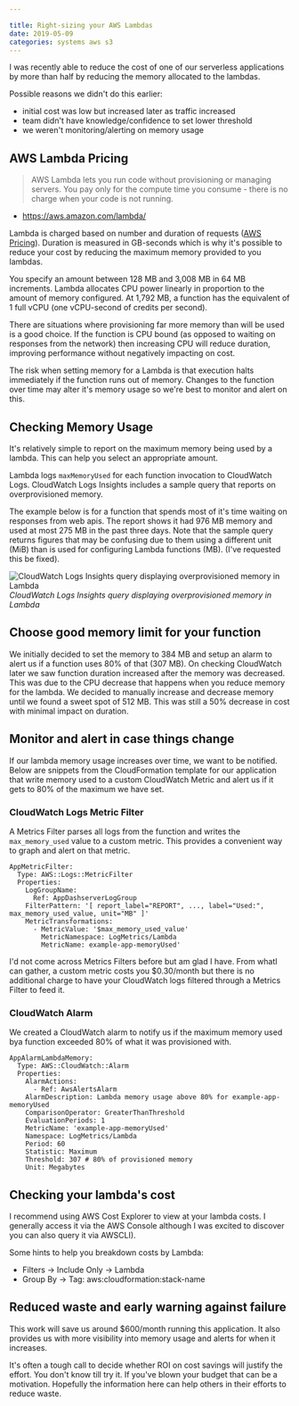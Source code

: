 ```yaml
---

title: Right-sizing your AWS Lambdas
date: 2019-05-09
categories: systems aws s3
---
```


I was recently able to reduce the cost of one of our serverless applications
by more than half by reducing the memory allocated to the lambdas.

Possible reasons we didn't do this earlier:
- initial cost was low but increased later as traffic increased
- team didn't have knowledge/confidence to set lower threshold
- we weren't monitoring/alerting on memory usage


## AWS Lambda Pricing

> AWS Lambda lets you run code without provisioning or managing servers. You pay only for the compute time you consume - there is no charge when your code is not running.
- https://aws.amazon.com/lambda/

Lambda is charged based on number and duration of requests ([AWS
Pricing][pricing]).  Duration is measured in GB-seconds which is why it's
possible to reduce your cost by reducing the maximum memory provided to you
lambdas.

You specify an amount between 128 MB and 3,008 MB in 64 MB increments. Lambda
allocates CPU power linearly in proportion to the amount of memory configured.
At 1,792 MB, a function has the equivalent of 1 full vCPU (one vCPU-second of
credits per second).

There are situations where provisioning far more memory than will be used is a
good choice. If the function is CPU bound (as opposed to waiting on responses
from the network) then increasing CPU will reduce duration, improving
performance without negatively impacting on cost.

The risk when setting memory for a Lambda is that execution halts immediately
if the function runs out of memory. Changes to the function over time may alter
it's memory usage so we're best to monitor and alert on this.


## Checking Memory Usage

It's relatively simple to report on the maximum memory being used by
a lambda. This can help you select an appropriate amount.

Lambda logs `maxMemoryUsed` for each function invocation to CloudWatch Logs.
CloudWatch Logs Insights includes a sample query that reports on overprovisioned
memory.

The example below is for a function that spends most of it's time waiting
on responses from web apis. The report shows it had 976 MB memory and used
at most 275 MB in the past three days. Note that the sample query returns
figures that may be confusing due to them using a different unit (MiB) than is
used for configuring Lambda functions (MB). (I've requested this be fixed).


![CloudWatch Logs Insights query displaying overprovisioned memory in Lambda](../../../assets/cloudwatch-logs-insights-lambda-overprovisioned.png)
*CloudWatch Logs Insights query displaying overprovisioned memory in Lambda*


## Choose good memory limit for your function

We initially decided to set the memory to 384 MB and setup an alarm to alert us
if a function uses 80% of that (307 MB). On checking CloudWatch later we saw
function duration increased after the memory was decreased. This was due to the
CPU decrease that happens when you reduce memory for the lambda. We decided to
manually increase and decrease memory until we found a sweet spot of 512 MB.
This was still a 50% decrease in cost with minimal impact on duration.


## Monitor and alert in case things change

If our lambda memory usage increases over time, we want to be notified.
Below are snippets from the CloudFormation template for our application
that write memory used to a custom CloudWatch Metric and alert us if it
gets to 80% of the maximum we have set.


### CloudWatch Logs Metric Filter

A Metrics Filter parses all logs from the function and writes the
`max_memory_used` value to a custom metric. This provides a convenient
way to graph and alert on that metric.

```
AppMetricFilter:
  Type: AWS::Logs::MetricFilter
  Properties:
    LogGroupName:
      Ref: AppDashserverLogGroup
    FilterPattern: '[ report_label="REPORT", ..., label="Used:", max_memory_used_value, unit="MB" ]'
    MetricTransformations:
      - MetricValue: '$max_memory_used_value'
        MetricNamespace: LogMetrics/Lambda
        MetricName: example-app-memoryUsed'
```

I'd not come across Metrics Filters before but am glad I have. From
whatI can gather, a custom metric costs you $0.30/month but there is no
additional charge to have your CloudWatch logs filtered through a
Metrics Filter to feed it.


### CloudWatch Alarm

We created a CloudWatch alarm to notify us if the maximum memory used bya function exceeded 80% of what it was provisioned with.

```
AppAlarmLambdaMemory:
  Type: AWS::CloudWatch::Alarm
  Properties:
    AlarmActions:
      - Ref: AwsAlertsAlarm
    AlarmDescription: Lambda memory usage above 80% for example-app-memoryUsed
    ComparisonOperator: GreaterThanThreshold
    EvaluationPeriods: 1
    MetricName: 'example-app-memoryUsed'
    Namespace: LogMetrics/Lambda
    Period: 60
    Statistic: Maximum
    Threshold: 307 # 80% of provisioned memory
    Unit: Megabytes
```


## Checking your lambda's cost

I recommend using AWS Cost Explorer to view at your lambda costs. I generally
access it via the AWS Console although I was excited to discover you can also
query it via AWSCLI).

Some hints to help you breakdown costs by Lambda:

- Filters -> Include Only -> Lambda
- Group By -> Tag: aws:cloudformation:stack-name


## Reduced waste and early warning against failure

This work will save us around $600/month running this application. It also
provides us with more visibility into memory usage and alerts for when it
increases.

It's often a tough call to decide whether ROI on cost savings will justify the
effort. You don't know till try it. If you've blown your budget that can be a
motivation. Hopefully the information here can help others in their efforts to
reduce waste.


[Pricing]: https://aws.amazon.com/lambda/pricing/

